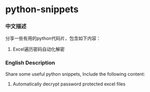 # python-snippets
### 中文描述
分享一些有用的python代码片，包含如下内容：
1. Excel遍历密码自动化解密




### English Description
Share some useful python snippets, Include the following content:
1. Automatically decrypt password protected excel files

